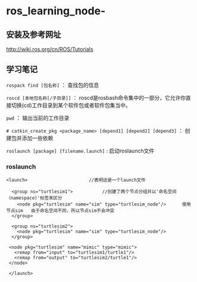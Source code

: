 # ros_learning_node-
## 安装及参考网址

http://wiki.ros.org/cn/ROS/Tutorials

## 学习笔记
`rospack find [包名称]`  ： 查找包的信息

`roscd [本地包名称[/子目录]]`  ： roscd是rosbash命令集中的一部分，它允许你直接切换(cd)工作目录到某个软件包或者软件包集当中。

`pwd`  ： 输出当前的工作目录

`# catkin_create_pkg <package_name> [depend1] [depend2] [depend3]` ： 创建包并添加一些依赖

`roslaunch [package] [filename.launch]` :  启动roslaunch文件

### roslaunch
 
    <launch>                       //表明这是一个launch文件
     
      <group ns="turtlesim1">           //创建了两个节点分组并以'命名空间（namespace)'标签来区分
        <node pkg="turtlesim" name="sim" type="turtlesim_node"/>      使用节点sim   由于命名空间不同，所以节点sim不会冲突
      </group>
    
      <group ns="turtlesim2">
        <node pkg="turtlesim" name="sim" type="turtlesim_node"/>
      </group>
   
     <node pkg="turtlesim" name="mimic" type="mimic">
       <remap from="input" to="turtlesim1/turtle1"/>
       <remap from="output" to="turtlesim2/turtle1"/>
     </node>
     
     </launch>
